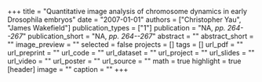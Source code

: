 +++
title = "Quantitative image analysis of chromosome dynamics in early Drosophila embryos"
date = "2007-01-01"
authors = ["Christopher Yau", "James Wakefield"]
publication_types = ["1"]
publication = "NA, _pp. 264--267_"
publication_short = "NA, _pp. 264--267_"
abstract = ""
abstract_short = ""
image_preview = ""
selected = false
projects = []
tags = []
url_pdf = ""
url_preprint = ""
url_code = ""
url_dataset = ""
url_project = ""
url_slides = ""
url_video = ""
url_poster = ""
url_source = ""
math = true
highlight = true
[header]
image = ""
caption = ""
+++
